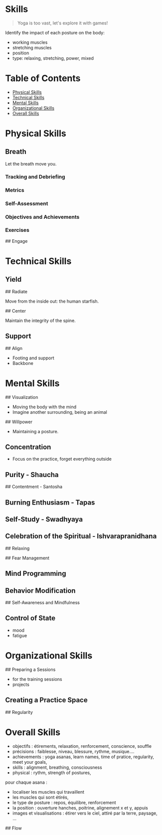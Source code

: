 # Skills

> Yoga is too vast, let's explore it with games!

Identify the impact of each posture on the body:
- working muscles
- stretching muscles
- position
- type: relaxing, stretching, power, mixed

<!---------------------------------------------------------------------------->
# Table of Contents

- [Physical Skills](#physical-skills)
- [Technical Skills](#technical-skills)
- [Mental Skills](#mental-skills)
- [Organizational Skills](#organizational-skills)
- [Overall Skills](#overall-skills)

<!---------------------------------------------------------------------------->
# Physical Skills

<!---------------------------------------------------------------------------->
## Breath

Let the breath move you.

### Tracking and Debriefing

### Metrics

### Self-Assessment

### Objectives and Achievements

### Exercises

<!---------------------------------------------------------------------------->
## Engage

<!---------------------------------------------------------------------------->
# Technical Skills

<!---------------------------------------------------------------------------->
## Yield

<!---------------------------------------------------------------------------->
## Radiate

Move from the inside out: the human starfish.

<!---------------------------------------------------------------------------->
## Center

Maintain the integrity of the spine.

<!---------------------------------------------------------------------------->
## Support

<!---------------------------------------------------------------------------->
## Align

- Footing and support
- Backbone

# Mental Skills

<!---------------------------------------------------------------------------->
## Visualization

- Moving the body with the mind
- Imagine another surrounding, being an animal

<!---------------------------------------------------------------------------->
## Willpower

- Maintaining a posture.

<!---------------------------------------------------------------------------->
## Concentration

- Focus on the practice, forget everything outside

<!---------------------------------------------------------------------------->
## Purity - Shaucha

<!---------------------------------------------------------------------------->
## Contentment - Santosha

<!---------------------------------------------------------------------------->
## Burning Enthusiasm - Tapas

<!---------------------------------------------------------------------------->
## Self-Study - Swadhyaya

<!---------------------------------------------------------------------------->
## Celebration of the Spiritual - Ishvarapranidhana

<!---------------------------------------------------------------------------->
## Relaxing

<!---------------------------------------------------------------------------->
## Fear Management

<!---------------------------------------------------------------------------->
## Mind Programming

<!---------------------------------------------------------------------------->
## Behavior Modification

<!---------------------------------------------------------------------------->
## Self-Awareness and Mindfulness

<!---------------------------------------------------------------------------->
## Control of State

- mood
- fatigue

<!---------------------------------------------------------------------------->
# Organizational Skills

<!---------------------------------------------------------------------------->
## Preparing a Sessions

- for the training sessions
- projects

<!---------------------------------------------------------------------------->
## Creating a Practice Space

<!---------------------------------------------------------------------------->
## Regularity

<!---------------------------------------------------------------------------->
# Overall Skills

- objectifs : étirements, relaxation, renforcement, conscience, souffle
- précisions : faiblesse, niveau, blessure, rythme, musique....
- achievements : yoga asanas, learn names, time of pratice, regularity, meet your goals, 
- skills : alignment, breathing, consciousness
- physical : rythm, strength of postures, 

pour chaque asana :
- localiser les muscles qui travaillent
- les muscles qui sont étirés,
- le type de posture : repos, équilibre, renforcement
- la position : ouverture hanches, poitrine, alignement x et y, appuis
- images et visualisations : étirer vers le ciel, attiré par la terre, paysage, ...

<!---------------------------------------------------------------------------->
## Flow
